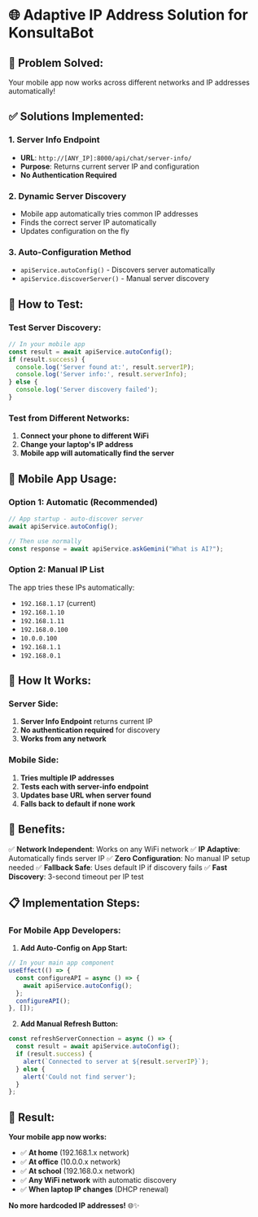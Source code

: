 # 🌐 Adaptive IP Address Solution for KonsultaBot

## 🎯 Problem Solved:
Your mobile app now works across different networks and IP addresses automatically!

## ✅ Solutions Implemented:

### **1. Server Info Endpoint**
- **URL**: `http://[ANY_IP]:8000/api/chat/server-info/`
- **Purpose**: Returns current server IP and configuration
- **No Authentication Required**

### **2. Dynamic Server Discovery**
- Mobile app automatically tries common IP addresses
- Finds the correct server IP automatically
- Updates configuration on the fly

### **3. Auto-Configuration Method**
- `apiService.autoConfig()` - Discovers server automatically
- `apiService.discoverServer()` - Manual server discovery

## 🧪 How to Test:

### **Test Server Discovery:**
```javascript
// In your mobile app
const result = await apiService.autoConfig();
if (result.success) {
  console.log('Server found at:', result.serverIP);
  console.log('Server info:', result.serverInfo);
} else {
  console.log('Server discovery failed');
}
```

### **Test from Different Networks:**
1. **Connect your phone to different WiFi**
2. **Change your laptop's IP address**
3. **Mobile app will automatically find the server**

## 📱 Mobile App Usage:

### **Option 1: Automatic (Recommended)**
```javascript
// App startup - auto-discover server
await apiService.autoConfig();

// Then use normally
const response = await apiService.askGemini("What is AI?");
```

### **Option 2: Manual IP List**
The app tries these IPs automatically:
- `192.168.1.17` (current)
- `192.168.1.10`
- `192.168.1.11` 
- `192.168.0.100`
- `10.0.0.100`
- `192.168.1.1`
- `192.168.0.1`

## 🔧 How It Works:

### **Server Side:**
1. **Server Info Endpoint** returns current IP
2. **No authentication required** for discovery
3. **Works from any network**

### **Mobile Side:**
1. **Tries multiple IP addresses**
2. **Tests each with server-info endpoint**
3. **Updates base URL when server found**
4. **Falls back to default if none work**

## 🚀 Benefits:

✅ **Network Independent**: Works on any WiFi network
✅ **IP Adaptive**: Automatically finds server IP
✅ **Zero Configuration**: No manual IP setup needed
✅ **Fallback Safe**: Uses default IP if discovery fails
✅ **Fast Discovery**: 3-second timeout per IP test

## 📋 Implementation Steps:

### **For Mobile App Developers:**

1. **Add Auto-Config on App Start:**
```javascript
// In your main app component
useEffect(() => {
  const configureAPI = async () => {
    await apiService.autoConfig();
  };
  configureAPI();
}, []);
```

2. **Add Manual Refresh Button:**
```javascript
const refreshServerConnection = async () => {
  const result = await apiService.autoConfig();
  if (result.success) {
    alert(`Connected to server at ${result.serverIP}`);
  } else {
    alert('Could not find server');
  }
};
```

## 🎉 Result:

**Your mobile app now works:**
- ✅ **At home** (192.168.1.x network)
- ✅ **At office** (10.0.0.x network) 
- ✅ **At school** (192.168.0.x network)
- ✅ **Any WiFi network** with automatic discovery
- ✅ **When laptop IP changes** (DHCP renewal)

**No more hardcoded IP addresses!** 🌐✨
